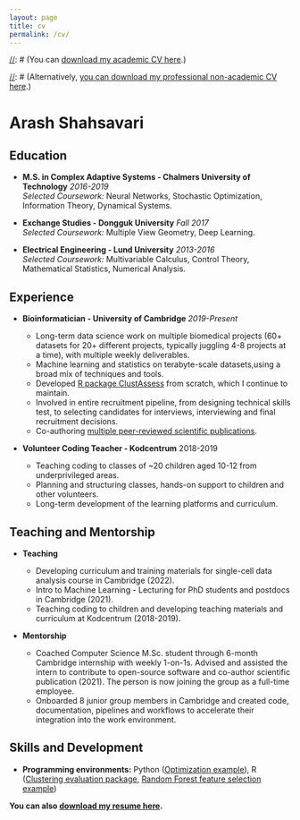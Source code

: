 ```yaml
---
layout: page
title: cv
permalink: /cv/
---
```

[//]: # (Comment style)

[//]: # (You can [download my academic CV here](cv.pdf).)

[//]: # (Alternatively, [you can download my professional non-academic CV here](resume.pdf).)

# Arash Shahsavari
## Education
* **M.S. in Complex Adaptive Systems - Chalmers University of Technology** *2016-2019*  
  *Selected Coursework:* Neural Networks, Stochastic Optimization, Information Theory, Dynamical Systems.

* **Exchange Studies - Dongguk University** *Fall 2017*  
  *Selected Coursework:* Multiple View Geometry, Deep Learning.

* **Electrical Engineering - Lund University** *2013-2016*  
  *Selected Coursework:* Multivariable Calculus, Control Theory, Mathematical Statistics, Numerical Analysis.

## Experience
* **Bioinformatician - University of Cambridge** *2019-Present*  
    * Long-term data science work on multiple biomedical projects (60+ datasets for 20+ different projects, typically juggling 4-8 projects at a time), with multiple weekly deliverables.
    * Machine learning and statistics on terabyte-scale datasets,using a broad mix of techniques and tools.
    * Developed [R package ClustAssess](https://cran.r-project.org/package=ClustAssess) from scratch, which I continue to maintain.
    * Involved in entire recruitment pipeline, from designing technical skills test, to selecting candidates for interviews, interviewing and final recruitment decisions.
    * Co-authoring [multiple peer-reviewed scientific publications](https://scholar.google.com/citations?hl=en&user=Q_iGdrkAAAAJ&view_op=list_works&sortby=pubdate).

* **Volunteer Coding Teacher - Kodcentrum**  2018-2019
    * Teaching coding to classes of ~20 children aged 10-12 from underprivileged areas.
    * Planning and structuring classes, hands-on support to children and other volunteers.
    * Long-term development of the learning platforms and curriculum.

## Teaching and Mentorship
* **Teaching**
    * Developing curriculum and training materials for single-cell data analysis course in Cambridge (2022).
    * Intro to Machine Learning - Lecturing for PhD students and postdocs in Cambridge (2021).
    * Teaching coding to children and developing teaching materials and curriculum at Kodcentrum (2018-2019).


* **Mentorship**
    * Coached Computer Science M.Sc. student through 6-month Cambridge internship with weekly 1-on-1s. Advised and assisted the intern to contribute to open-source software and co-author scientific publication (2021). The person is now joining the group as a full-time employee.
    * Onboarded 8 junior group members in Cambridge and created code, documentation, pipelines and workflows to accelerate their integration into the work environment.

## Skills and Development
* **Programming environments:** Python ([Optimization example](https://nbviewer.jupyter.org/github/sharash/polynomial-optimization/blob/main/polynomial.ipynb)), R ([Clustering evaluation package](https://github.com/Core-Bioinformatics/ClustAssess), [Random Forest feature selection example](https://htmlpreview.github.io/?https://github.com/Core-Bioinformatics/Lawrence-et-al-2021-index-sort-feature-selection/blob/main/index-sort-feature-selection.html))





**You can also [download my resume here](resume.pdf).**

